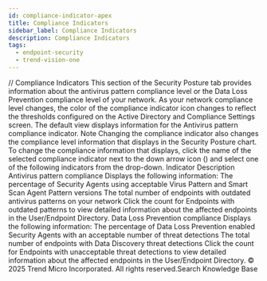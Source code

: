 ```yaml
---
id: compliance-indicator-apex
title: Compliance Indicators
sidebar_label: Compliance Indicators
description: Compliance Indicators
tags:
  - endpoint-security
  - trend-vision-one
---
```


/*<![CDATA[*/ $('#title').html($('meta[name=map-description]').attr('content')); /*]]>*/ Compliance Indicators This section of the Security Posture tab provides information about the antivirus pattern compliance level or the Data Loss Prevention compliance level of your network. As your network compliance level changes, the color of the compliance indicator icon changes to reflect the thresholds configured on the Active Directory and Compliance Settings screen. The default view displays information for the Antivirus pattern compliance indicator. Note Changing the compliance indicator also changes the compliance level information that displays in the Security Posture chart. To change the compliance information that displays, click the name of the selected compliance indicator next to the down arrow icon () and select one of the following indicators from the drop-down. Indicator Description Antivirus pattern compliance Displays the following information: The percentage of Security Agents using acceptable Virus Pattern and Smart Scan Agent Pattern versions The total number of endpoints with outdated antivirus patterns on your network Click the count for Endpoints with outdated patterns to view detailed information about the affected endpoints in the User/Endpoint Directory. Data Loss Prevention compliance Displays the following information: The percentage of Data Loss Prevention enabled Security Agents with an acceptable number of threat detections The total number of endpoints with Data Discovery threat detections Click the count for Endpoints with unacceptable threat detections to view detailed information about the affected endpoints in the User/Endpoint Directory. © 2025 Trend Micro Incorporated. All rights reserved.Search Knowledge Base